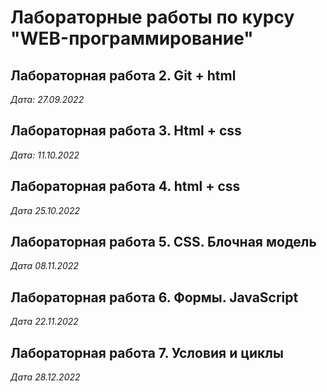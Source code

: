 # Лабораторные работы по курсу "WEB-программирование"

## Лабораторная работа 2. Git + html

*Дата: 27.09.2022*

## Лабораторная работа 3. Html + css

*Дата: 11.10.2022*

## Лабораторная работа 4. html + css

*Дата 25.10.2022*

## Лабораторная работа 5. CSS. Блочная модель

*Дата 08.11.2022*

## Лабораторная работа 6. Формы. JavaScript

*Дата 22.11.2022*

## Лабораторная работа 7. Условия и циклы

*Дата 28.12.2022*
